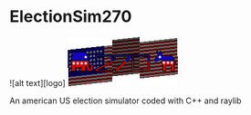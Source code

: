 # ElectionSim270

![alt text][logo]
![alt text](https://github.com//AKOZZY/ElectionSim270/blob/main/Game/assets/ElectionSim270Logo.png)

An american US election simulator coded with C++ and raylib
